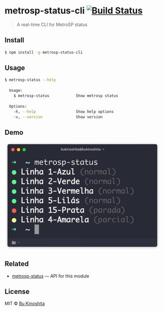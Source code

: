 # metrosp-status-cli  [![Build Status](https://travis-ci.org/bukinoshita/metrosp-status-cli.svg?branch=master)](https://travis-ci.org/bukinoshita/metrosp-status-cli)

> A real-time CLI for MetroSP status


## Install

```bash
$ npm install -g metrosp-status-cli
```


## Usage

```bash
$ metrosp-status --help

  Usage:
    $ metrosp-status            Show metrosp status

  Options:
    -h, --help                  Show help options
    -v, --version               Show version
```


## Demo

<img src="https://github.com/bukinoshita/metrosp-status-cli/blob/master/demo.png" width="500"/>


## Related

- [metrosp-status](https://github.com/bukinoshita/metrosp-status) — API for this module


## License

MIT © [Bu Kinoshita](https://bukinoshita.io)
